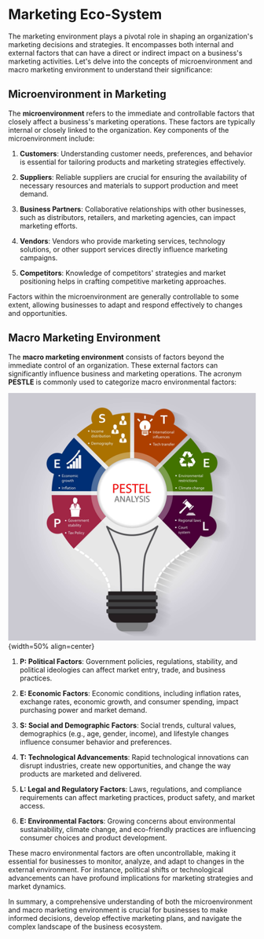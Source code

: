 # Marketing Eco-System

The marketing environment plays a pivotal role in shaping an organization's marketing decisions and strategies. It encompasses both internal and external factors that can have a direct or indirect impact on a business's marketing activities. Let's delve into the concepts of microenvironment and macro marketing environment to understand their significance:

## Microenvironment in Marketing

The **microenvironment** refers to the immediate and controllable factors that closely affect a business's marketing operations. These factors are typically internal or closely linked to the organization. Key components of the microenvironment include:

1. **Customers**: Understanding customer needs, preferences, and behavior is essential for tailoring products and marketing strategies effectively.

2. **Suppliers**: Reliable suppliers are crucial for ensuring the availability of necessary resources and materials to support production and meet demand.

3. **Business Partners**: Collaborative relationships with other businesses, such as distributors, retailers, and marketing agencies, can impact marketing efforts.

4. **Vendors**: Vendors who provide marketing services, technology solutions, or other support services directly influence marketing campaigns.

5. **Competitors**: Knowledge of competitors' strategies and market positioning helps in crafting competitive marketing approaches.

Factors within the microenvironment are generally controllable to some extent, allowing businesses to adapt and respond effectively to changes and opportunities.

## Macro Marketing Environment

The **macro marketing environment** consists of factors beyond the immediate control of an organization. These external factors can significantly influence business and marketing operations. The acronym **PESTLE** is commonly used to categorize macro environmental factors:

![Pestle](image-4.png){width=50% align=center}


1. **P: Political Factors**: Government policies, regulations, stability, and political ideologies can affect market entry, trade, and business practices.

2. **E: Economic Factors**: Economic conditions, including inflation rates, exchange rates, economic growth, and consumer spending, impact purchasing power and market demand.

3. **S: Social and Demographic Factors**: Social trends, cultural values, demographics (e.g., age, gender, income), and lifestyle changes influence consumer behavior and preferences.

4. **T: Technological Advancements**: Rapid technological innovations can disrupt industries, create new opportunities, and change the way products are marketed and delivered.

5. **L: Legal and Regulatory Factors**: Laws, regulations, and compliance requirements can affect marketing practices, product safety, and market access.

6. **E: Environmental Factors**: Growing concerns about environmental sustainability, climate change, and eco-friendly practices are influencing consumer choices and product development.

These macro environmental factors are often uncontrollable, making it essential for businesses to monitor, analyze, and adapt to changes in the external environment. For instance, political shifts or technological advancements can have profound implications for marketing strategies and market dynamics.

In summary, a comprehensive understanding of both the microenvironment and macro marketing environment is crucial for businesses to make informed decisions, develop effective marketing plans, and navigate the complex landscape of the business ecosystem.